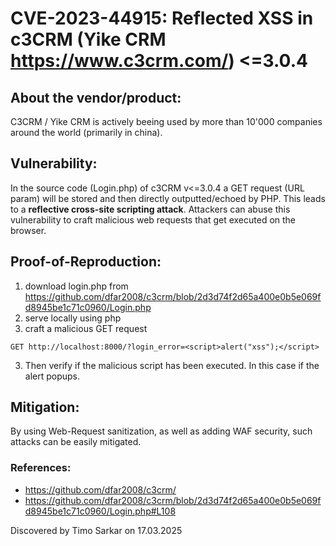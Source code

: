 # CVE-2023-44915: Reflected XSS in c3CRM (Yike CRM https://www.c3crm.com/) <=3.0.4

## About the vendor/product:

C3CRM / Yike CRM is actively beeing used by more than 10'000 companies around the world (primarily in china).

## Vulnerability:

In the source code (Login.php) of c3CRM v<=3.0.4 a GET request (URL param) will be stored and then directly outputted/echoed by PHP. This leads to a **reflective cross-site scripting attack**. Attackers can abuse this vulnerability to craft malicious web requests that get executed on the browser. 


## Proof-of-Reproduction:

1. download login.php from https://github.com/dfar2008/c3crm/blob/2d3d74f2d65a400e0b5e069fd8945be1c71c0960/Login.php
2. serve locally using php
3. craft a malicious GET request

```
GET http://localhost:8000/?login_error=<script>alert("xss");</script>
```

3. Then verify if the malicious script has been executed. In this case if the alert popups.


## Mitigation:

By using Web-Request sanitization, as well as adding WAF security, such attacks can be easily mitigated.

### References:

- https://github.com/dfar2008/c3crm/
- https://github.com/dfar2008/c3crm/blob/2d3d74f2d65a400e0b5e069fd8945be1c71c0960/Login.php#L108


Discovered by Timo Sarkar on 17.03.2025
